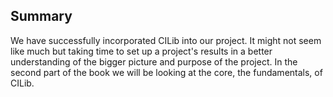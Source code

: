 ## Summary

We have successfully incorporated CILib into our project.
It might not seem like much but taking time to set up a project's results in a better understanding of the bigger picture and purpose of the project.
In the second part of the book we will be looking at the core, the fundamentals, of CILib.